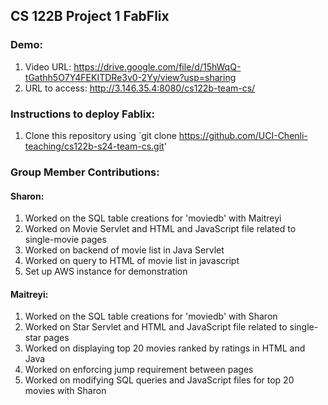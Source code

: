 ## CS 122B Project 1 FabFlix

### Demo: 
1. Video URL: https://drive.google.com/file/d/15hWqQ-tGathh5O7Y4FEKITDRe3v0-2Yy/view?usp=sharing
2. URL to access: http://3.146.35.4:8080/cs122b-team-cs/

### Instructions to deploy Fablix: 
1. Clone this repository using `git clone https://github.com/UCI-Chenli-teaching/cs122b-s24-team-cs.git'


### Group Member Contributions: 

#### Sharon:
1. Worked on the SQL table creations for 'moviedb' with Maitreyi
2. Worked on Movie Servlet and HTML and JavaScript file related to single-movie pages
3. Worked on backend of movie list in Java Servlet
4. Worked on query to HTML of movie list in javascript
5. Set up AWS instance for demonstration

#### Maitreyi:

1. Worked on the SQL table creations for 'moviedb' with Sharon
2. Worked on Star Servlet and HTML and JavaScript file related to single-star pages
3. Worked on displaying top 20 movies ranked by ratings in HTML and Java
4. Worked on enforcing jump requirement between pages
5. Worked on modifying SQL queries and JavaScript files for top 20 movies with Sharon
